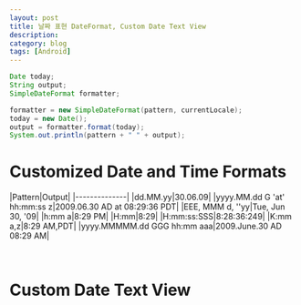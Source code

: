 ```yaml
---
layout: post
title: 날짜 표현 DateFormat, Custom Date Text View
description:
category: blog
tags: [Android]
---
```



```java
Date today;
String output;
SimpleDateFormat formatter;

formatter = new SimpleDateFormat(pattern, currentLocale);
today = new Date();
output = formatter.format(today);
System.out.println(pattern + " " + output);
```


# Customized Date and Time Formats

|Pattern|Output|
|--------------|
|dd.MM.yy|30.06.09|
|yyyy.MM.dd G 'at' hh:mm:ss z|2009.06.30 AD at 08:29:36 PDT|
|EEE, MMM d, ''yy|Tue, Jun 30, '09|
|h:mm a|8:29 PM|
|H:mm|8:29|
|H:mm:ss:SSS|8:28:36:249|
|K:mm a,z|8:29 AM,PDT|
|yyyy.MMMMM.dd GGG hh:mm aaa|2009.June.30 AD 08:29 AM|

<br>

# Custom Date Text View

<script src="https://gist.github.com/jkpark/2163ac1d2bc82361ae9771bc722b5ebf.js"></script>
